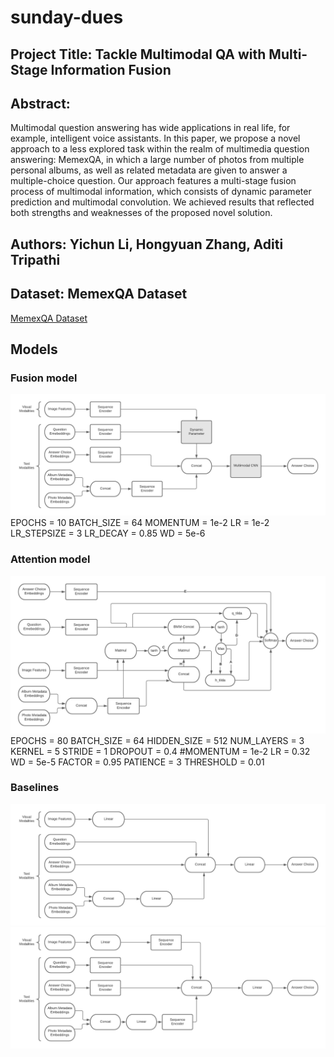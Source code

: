 # sunday-dues
## Project Title: Tackle Multimodal QA with Multi-Stage Information Fusion
## Abstract: 
Multimodal question answering has wide applications in real life, for example, intelligent voice assistants. In this paper, we propose a novel approach to a less explored task within the realm of multimedia question answering: MemexQA, in which a large number of photos from multiple personal albums, as well as related metadata are given to answer a multiple-choice question. Our approach features a multi-stage fusion process of multimodal information, which consists of dynamic parameter prediction and multimodal convolution. We achieved results that reflected both strengths and weaknesses of the proposed novel solution.
## Authors: Yichun Li, Hongyuan Zhang, Aditi Tripathi
## Dataset: MemexQA Dataset 
[MemexQA Dataset](https://memexqa.cs.cmu.edu)

## Models
### Fusion model
![Fusion Model Diagram](images/fusion.png)
EPOCHS = 10
BATCH_SIZE = 64
MOMENTUM = 1e-2
LR = 1e-2
LR_STEPSIZE = 3
LR_DECAY = 0.85
WD = 5e-6
### Attention model
![Attention Model Diagram](images/attention.png)
EPOCHS = 80
BATCH_SIZE = 64
HIDDEN_SIZE = 512
NUM_LAYERS = 3
KERNEL = 5
STRIDE = 1
DROPOUT = 0.4
#MOMENTUM = 1e-2
LR = 0.32
WD = 5e-5
FACTOR = 0.95
PATIENCE = 3
THRESHOLD = 0.01 

### Baselines
![Baseline-Linear](images/baseline1.png)
![Baseline-Simple LSTM](images/baseline2.png)
